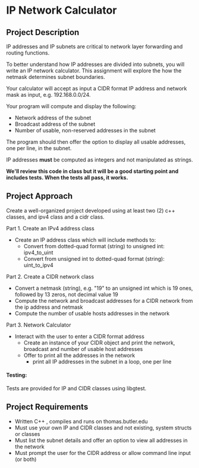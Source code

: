 # IP Network Calculator
## Project Description
IP addresses and IP subnets are critical to network layer forwarding and routing functions.

To better understand how IP addresses are divided into subnets, you will write an IP network calculator. This assignment will explore the how the netmask determines subnet boundaries.

Your calculator will accept as input a CIDR format IP address and network mask as input, e.g. 192.168.0.0/24.

Your program will compute and display the following:
- Network address of the subnet
- Broadcast address of the subnet
- Number of usable, non-reserved addresses in the subnet

The program should then offer the option to display all usable addresses, one per line, in the subnet. 

IP addresses **must** be computed as integers and not manipulated as strings.

**We'll review this code in class but it will be a good starting point and includes tests.  When the tests all pass, it works.**

## Project Approach
Create a well-organized project developed using at least two (2) c++ classes, and ipv4 class and a cidr class.

Part 1. Create an IPv4 address class
- Create an IP address class which will include methods to:
    - Convert from dotted-quad format (string) to unsigned int: ipv4_to_uint
    - Convert from unsigned int to dotted-quad format (string): uint_to_ipv4

Part 2. Create a CIDR network class
- Convert a netmask (string), e.g. "19" to an unsigned int which is 19 ones, followed by 13 zeros, not decimal value 19
- Compute the network and broadcast addresses for a CIDR network from the ip address and netmask
- Compute the number of usable hosts addresses in the network

Part 3. Network Calculator
- Interact with the user to enter a CIDR format address
    - Create an instance of your CIDR object and print the network, broadcast and number of usable host addresses
    - Offer to print all the addresses in the network
        - print all IP addresses in the subnet in a loop, one per line

#### Testing: 
Tests are provided for IP and CIDR classes using libgtest.

## Project Requirements
- Written C++ , compiles and runs on thomas.butler.edu
- Must use your own IP and CIDR classes and not existing, system structs or classes
- Must list the subnet details and offer an option to view all addresses in the network
- Must prompt the user for the CIDR address or allow command line input (or both)